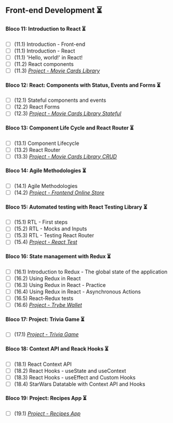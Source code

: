 ## Front-end Development :hourglass_flowing_sand:

#### Bloco 11: Introduction to React :hourglass_flowing_sand:
- [ ] (11.1) Introduction - Front-end
- [ ] (11.1) Introduction - React
- [ ] (11.1) 'Hello, world!' in React!
- [ ] (11.2) React components
- [ ] (11.3) _[Project - Movie Cards Library]()_

#### Bloco 12: React: Components with Status, Events and Forms :hourglass_flowing_sand:
- [ ] (12.1) Stateful components and events
- [ ] (12.2) React Forms
- [ ] (12.3) _[Project - Movie Cards Library Stateful]()_

#### Bloco 13: Component Life Cycle and React Router :hourglass_flowing_sand:
- [ ] (13.1) Component Lifecycle
- [ ] (13.2) React Router
- [ ] (13.3) _[Project - Movie Cards Library CRUD]()_

#### Bloco 14: Agile Methodologies :hourglass_flowing_sand:
- [ ] (14.1) Agile Methodologies
- [ ] (14.2) _[Project - Frontend Online Store]()_

#### Bloco 15: Automated testing with React Testing Library :hourglass_flowing_sand:
- [ ] (15.1) RTL - First steps
- [ ] (15.2) RTL - Mocks and Inputs
- [ ] (15.3) RTL - Testing React Router
- [ ] (15.4) _[Project - React Test]()_

#### Bloco 16: State management with Redux :hourglass_flowing_sand:
- [ ] (16.1) Introduction to Redux - The global state of the application
- [ ] (16.2) Using Redux in React
- [ ] (16.3) Using Redux in React - Practice
- [ ] (16.4) Using Redux in React - Asynchronous Actions
- [ ] (16.5) React-Redux tests
- [ ] (16.6) _[Project - Trybe Wallet]()_

#### Bloco 17: Project: Trivia Game :hourglass_flowing_sand:
- [ ] (17.1) _[Project - Trivia Game]()_

#### Bloco 18: Context API and Reack Hooks :hourglass_flowing_sand:
- [ ] (18.1) React Context API
- [ ] (18.2) React Hooks - useState and useContext
- [ ] (18.3) React Hooks - useEffect and Custom Hooks
- [ ] (18.4) StarWars Datatable with Context API and Hooks

#### Bloco 19: Project: Recipes App :hourglass_flowing_sand:
- [ ] (19.1) _[Project - Recipes App]()_
